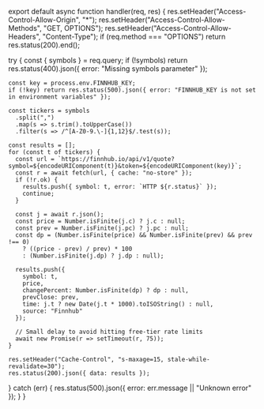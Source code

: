 export default async function handler(req, res) {
  res.setHeader("Access-Control-Allow-Origin", "*");
  res.setHeader("Access-Control-Allow-Methods", "GET, OPTIONS");
  res.setHeader("Access-Control-Allow-Headers", "Content-Type");
  if (req.method === "OPTIONS") return res.status(200).end();

  try {
    const { symbols } = req.query;
    if (!symbols) return res.status(400).json({ error: "Missing symbols parameter" });

    const key = process.env.FINNHUB_KEY;
    if (!key) return res.status(500).json({ error: "FINNHUB_KEY is not set in environment variables" });

    const tickers = symbols
      .split(",")
      .map(s => s.trim().toUpperCase())
      .filter(s => /^[A-Z0-9.\-]{1,12}$/.test(s));

    const results = [];
    for (const t of tickers) {
      const url = `https://finnhub.io/api/v1/quote?symbol=${encodeURIComponent(t)}&token=${encodeURIComponent(key)}`;
      const r = await fetch(url, { cache: "no-store" });
      if (!r.ok) {
        results.push({ symbol: t, error: `HTTP ${r.status}` });
        continue;
      }

      const j = await r.json();
      const price = Number.isFinite(j.c) ? j.c : null;
      const prev = Number.isFinite(j.pc) ? j.pc : null;
      const dp = (Number.isFinite(price) && Number.isFinite(prev) && prev !== 0)
        ? ((price - prev) / prev) * 100
        : (Number.isFinite(j.dp) ? j.dp : null);

      results.push({
        symbol: t,
        price,
        changePercent: Number.isFinite(dp) ? dp : null,
        prevClose: prev,
        time: j.t ? new Date(j.t * 1000).toISOString() : null,
        source: "Finnhub"
      });

      // Small delay to avoid hitting free-tier rate limits
      await new Promise(r => setTimeout(r, 75));
    }

    res.setHeader("Cache-Control", "s-maxage=15, stale-while-revalidate=30");
    res.status(200).json({ data: results });
  } catch (err) {
    res.status(500).json({ error: err.message || "Unknown error" });
  }
}
